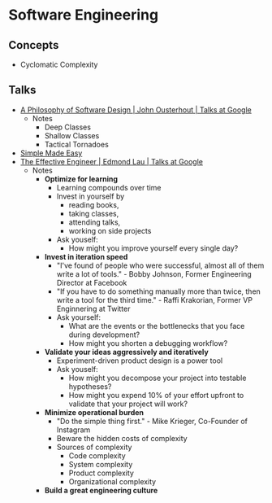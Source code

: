 # Software Engineering

## Concepts

* Cyclomatic Complexity

## Talks

* [A Philosophy of Software Design | John Ousterhout | Talks at Google](https://www.youtube.com/watch?v=bmSAYlu0NcY)
  * Notes
    * Deep Classes
    * Shallow Classes
    * Tactical Tornadoes
* [Simple Made Easy](https://www.infoq.com/presentations/Simple-Made-Easy/)
* [The Effective Engineer | Edmond Lau | Talks at Google](https://www.youtube.com/watch?v=BnIz7H5ruy0)
  * Notes
    * **Optimize for learning**
      * Learning compounds over time
      * Invest in yourself by
        * reading books,
        * taking classes,
        * attending talks,
        * working on side projects
      * Ask youself:
        * How might you improve yourself every single day?
    * **Invest in iteration speed**
      * "I've found of people who were successful, almost all of them write a lot of tools." - Bobby Johnson, Former Engineering Director at Facebook
      * "If you have to do something manually more than twice, then write a tool for the third time." - Raffi Krakorian, Former VP Enginnering at Twitter
      * Ask yourself:
        * What are the events or the bottlenecks that you face during development?
        * How might you shorten a debugging workflow?
    * **Validate your ideas aggressively and iteratively**
      * Experiment-driven product design is a power tool
      * Ask youself:
        * How might you decompose your project into testable hypotheses?
        * How might you expend 10% of your effort upfront to validate that your project will work?
    * **Minimize operational burden**
      * "Do the simple thing first." - Mike Krieger, Co-Founder of Instagram
      * Beware the hidden costs of complexity
      * Sources of complexity
        * Code complexity
        * System complexity
        * Product complexity
        * Organizational complexity
    * **Build a great engineering culture**
